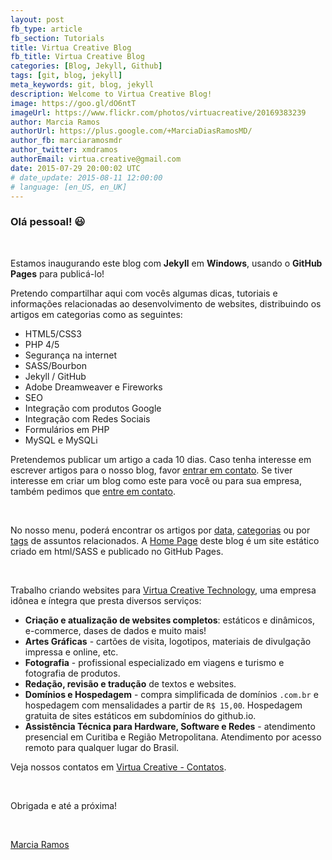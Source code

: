 ```yaml
---
layout: post
fb_type: article
fb_section: Tutorials
title: Virtua Creative Blog
fb_title: Virtua Creative Blog
categories: [Blog, Jekyll, Github]
tags: [git, blog, jekyll]
meta_keywords: git, blog, jekyll
description: Welcome to Virtua Creative Blog!
image: https://goo.gl/dO6ntT
imageUrl: https://www.flickr.com/photos/virtuacreative/20169383239
author: Marcia Ramos
authorUrl: https://plus.google.com/+MarciaDiasRamosMD/
author_fb: marciaramosmdr
author_twitter: xmdramos
authorEmail: virtua.creative@gmail.com
date: 2015-07-29 20:00:02 UTC
# date_update: 2015-08-11 12:00:00
# language: [en_US, en_UK]
---
```


### Olá pessoal! :smiley:

<br>

Estamos inaugurando este blog com **Jekyll** em **Windows**, usando o **GitHub Pages** para publicá-lo!

Pretendo compartilhar aqui com vocês algumas dicas, tutoriais e informações relacionadas ao desenvolvimento de websites, distribuindo os artigos em categorias como as seguintes:

- HTML5/CSS3
- PHP 4/5
- Segurança na internet
- SASS/Bourbon
- Jekyll / GitHub
- Adobe Dreamweaver e Fireworks
- SEO
- Integração com produtos Google
- Integração com Redes Sociais
- Formulários em PHP
- MySQL e MySQLi

Pretendemos publicar um artigo a cada 10 dias. Caso tenha interesse em escrever artigos para o nosso blog, favor [entrar em contato](http://virtuacreative.com.br/virtua-contato.php). Se tiver interesse em criar um blog como este para você ou para sua empresa, também pedimos que [entre em contato](http://virtuacreative.com.br/virtua-contato.php).

<br>

No nosso menu, poderá encontrar os artigos por [data](http://virtuacreative.github.io/blog/), [categorias](http://virtuacreative.github.io/blog/categories.html) ou por [tags](http://virtuacreative.github.io/blog/tags.html) de assuntos relacionados. A [Home Page](http://virtuacreative.github.io/git/) deste blog é um site estático criado em html/SASS e publicado no GitHub Pages.

<br>

Trabalho criando websites para [Virtua Creative Technology](http://www.virtuacreative.com.br), uma empresa idônea e íntegra que presta diversos serviços:

- **Criação e atualização de websites completos**: estáticos e dinâmicos, e-commerce, dases de dados e muito mais!
- **Artes Gráficas** - cartões de visita, logotipos, materiais de divulgação impressa e online, etc.
- **Fotografia** - profissional especializado em viagens e turismo e fotografia de produtos.
- **Redação, revisão e tradução** de textos e websites.
- **Domínios e Hospedagem** - compra simplificada de domínios `.com.br` e hospedagem com mensalidades a partir de `R$ 15,00`. Hospedagem gratuita de sites estáticos em subdomínios do github.io.
- **Assistência Técnica para Hardware, Software e Redes** - atendimento presencial em Curitiba e Região Metropolitana. Atendimento por acesso remoto para qualquer lugar do Brasil.

Veja nossos contatos em [Virtua Creative - Contatos](http://virtuacreative.com.br/virtua-contato.php).

<br>

Obrigada e até a próxima!

<br>

[Marcia Ramos](https://plus.google.com/+MarciaDiasRamosMD/posts)
